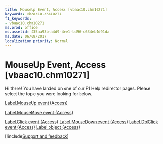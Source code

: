 ```yaml
---
title: MouseUp Event, Access [vbaac10.chm10271]
keywords: vbaac10.chm10271
f1_keywords:
- vbaac10.chm10271
ms.prod: office
ms.assetid: 435aa93b-a4d9-4ee1-bd96-c634eb1d91da
ms.date: 06/08/2017
localization_priority: Normal
---
```



# MouseUp Event, Access [vbaac10.chm10271]

Hi there! You have landed on one of our F1 Help redirector pages. Please select the topic you were looking for below.

[Label.MouseUp event (Access)](http://msdn.microsoft.com/library/da68ccbf-8b14-e605-552d-2e515b5793a3%28Office.15%29.aspx)

[Label.MouseMove event (Access)](http://msdn.microsoft.com/library/a06d836a-bd6b-83ad-26b0-59c3f9a24bcd%28Office.15%29.aspx)

[Label.Click event (Access)](http://msdn.microsoft.com/library/0fc45b32-481e-9bcc-f308-6b45801251c5%28Office.15%29.aspx)
[Label.MouseDown event (Access)](http://msdn.microsoft.com/library/1895790f-e5d6-493e-6005-a2c6a83cbd87%28Office.15%29.aspx)
[Label.DblClick event (Access)](http://msdn.microsoft.com/library/0cb6512b-cb04-c586-dc8a-ab9208791475%28Office.15%29.aspx)
[Label object (Access)](http://msdn.microsoft.com/library/3d83d916-85d7-b2eb-c9f6-f9a6ff0c9ec7%28Office.15%29.aspx)

[!include[Support and feedback](~/includes/feedback-boilerplate.md)]